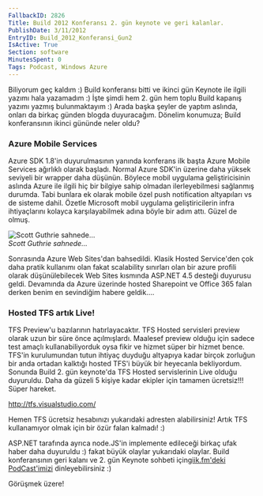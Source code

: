 ```yaml
---
FallbackID: 2826
Title: Build 2012 Konferansı 2. gün keynote ve geri kalanlar.
PublishDate: 3/11/2012
EntryID: Build_2012_Konferansi_Gun2
IsActive: True
Section: software
MinutesSpent: 0
Tags: Podcast, Windows Azure
---
```

Biliyorum geç kaldım :) Build konferansı bitti ve ikinci gün Keynote ile
ilgili yazımı hala yazamadım :) İşte şimdi hem 2. gün hem toplu Build
kapanış yazımı yazmış bulunmaktayım :) Arada başka şeyler de yaptım
aslında, onları da birkaç günden blogda duyuracağım. Dönelim konumuza;
Build konferansının ikinci gününde neler oldu?

### Azure Mobile Services

Azure SDK 1.8'in duyurulmasının yanında konferans ilk başta Azure Mobile
Services ağırlıklı olarak başladı. Normal Azure SDK'in üzerine daha
yüksek seviyeli bir wrapper daha düşünün. Böylece mobil uygulama
geliştiricisinin aslında Azure ile ilgili hiç bir bilgiye sahip olmadan
ilerleyebilmesi sağlanmış durumda. Tabi bunlara ek olarak mobile özel
push notification altyapıları vs de sisteme dahil. Özetle Microsoft
mobil uygulama geliştiricilerin infra ihtiyaçlarını kolayca
karşılayabilmek adına böyle bir adım attı. Güzel de olmuş.

![Scott Guthrie
sahnede...](http://cdn.daron.yondem.com/assets/2826/azure_1.jpg)\
*Scott Guthrie sahnede...*

Sonrasında Azure Web Sites'dan bahsedildi. Klasik Hosted Service'den çok
daha pratik kullanımı olan fakat scalability sınırları olan bir azure
profili olarak düşünülebilecek Web Sites kısmında ASP.NET 4.5 desteği
duyurusu geldi. Devamında da Azure üzerinde hosted Sharepoint ve Office
365 falan derken benim en sevindiğim habere geldik....

### Hosted TFS artık Live!

TFS Preview'u bazılarının hatırlayacaktır. TFS Hosted servisleri preview
olarak uzun bir süre önce açılmışlardı. Maalesef preview olduğu için
sadece test amaçlı kullanabiliyorduk oysa fikir ve hizmet süper bir
hizmet bence. TFS'in kurulumundan tutun ihtiyaç duyduğu altyapıya kadar
birçok zorluğun bir anda ortadan kalktığı hosted TFS'i büyük bir
heyecanla bekliyordum. Sonunda Build 2. gün keynote'da TFS Hosted
servislerinin Live olduğu duyuruldu. Daha da güzeli 5 kişiye kadar
ekipler için tamamen ücretsiz!!! Süper hareket.

<http://tfs.visualstudio.com/>

Hemen TFS ücretsiz hesabınızı yukarıdaki adresten alabilirsiniz! Artık
TFS kullanamıyor olmak için bir özür falan kalmadı! :)

ASP.NET tarafında ayrıca node.JS'in implemente edileceği birkaç ufak
haber daha duyuruldu :) fakat büyük olaylar yukarıdaki olaylar. Build
konferansının geri kalanı ve 2. gün Keynote sohbeti için[giik.fm'deki
PodCast'imizi](http://giik.fm/build-konferansi-2-gun-degerlendirmesi-ve-build-konferansi-genel-degerlendirme/)
dinleyebilirsiniz :)

Görüşmek üzere!


